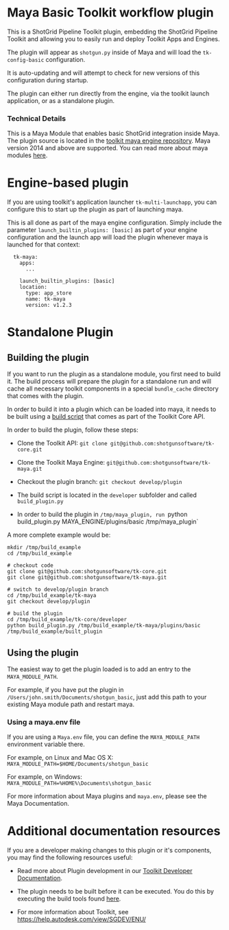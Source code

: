 # Maya Basic Toolkit workflow plugin

This is a ShotGrid Pipeline Toolkit plugin,
embedding the ShotGrid Pipeline Toolkit and allowing
you to easily run and deploy Toolkit Apps and Engines.

The plugin will appear as `shotgun.py` inside of Maya
and will load the `tk-config-basic` configuration.

It is auto-updating and will attempt to check for new
versions of this configuration during startup.

The plugin can either run directly from the engine,
via the toolkit launch application, or as a standalone plugin.

### Technical Details

This is a Maya Module that enables basic ShotGrid integration
inside Maya. The plugin source is located in the [toolkit maya engine repository](https://github.com/shotgunsoftware/tk-maya/tree/develop/plugin/plugins/basic).
Maya version 2014 and above are supported.
You can read more about maya modules [here](http://help.autodesk.com/view/MAYAUL/2017/ENU/?guid=__files_GUID_CB76E356_753B_4837_8C5B_3296C14872CA_htm).


# Engine-based plugin

If you are using toolkit's application launcher `tk-multi-launchapp`, you can
configure this to start up the plugin as part of launching maya.

This is all done as part of the maya engine configuration. Simply include
the parameter `launch_builtin_plugins: [basic]` as part of your engine configuration
and the launch app will load the plugin whenever maya is launched for that context:

```
  tk-maya:
    apps:
      ...

    launch_builtin_plugins: [basic]
    location:
      type: app_store
      name: tk-maya
      version: v1.2.3
```


# Standalone Plugin

## Building the plugin

If you want to run the plugin as a standalone module, you
first need to build it. The build process will prepare the
plugin for a standalone run and will cache all necessary
toolkit components in a special `bundle_cache` directory
that comes with the plugin.

In order to build it into a plugin which can be loaded into maya, it needs to be
built using a [build script](https://github.com/shotgunsoftware/tk-core/blob/master/developer/build_plugin.py)
that comes as part of the Toolkit Core API.

In order to build the plugin, follow these steps:

- Clone the Toolkit API: `git clone git@github.com:shotgunsoftware/tk-core.git`

- Clone the Toolkit Maya Engine: `git@github.com:shotgunsoftware/tk-maya.git`

- Checkout the plugin branch: `git checkout develop/plugin`

- The build script is located in the `developer` subfolder and called `build_plugin.py`

- In order to build the plugin in `/tmp/maya_plugin, run `python build_plugin.py MAYA_ENGINE/plugins/basic /tmp/maya_plugin`


A more complete example would be:

```
mkdir /tmp/build_example
cd /tmp/build_example

# checkout code
git clone git@github.com:shotgunsoftware/tk-core.git
git clone git@github.com:shotgunsoftware/tk-maya.git

# switch to develop/plugin branch
cd /tmp/build_example/tk-maya
git checkout develop/plugin

# build the plugin
cd /tmp/build_example/tk-core/developer
python build_plugin.py /tmp/build_example/tk-maya/plugins/basic /tmp/build_example/built_plugin
```


## Using the plugin

The easiest way to get the plugin loaded is to add an entry to the
`MAYA_MODULE_PATH`.

For example, if you have put the plugin in
`/Users/john.smith/Documents/shotgun_basic`, just add this path to your existing
Maya module path and restart maya.

### Using a maya.env file

If you are using a `Maya.env` file, you can define the `MAYA_MODULE_PATH`
environment variable there.

For example, on Linux and Mac OS X: `MAYA_MODULE_PATH=$HOME/Documents/shotgun_basic`

For example, on Windows: `MAYA_MODULE_PATH=%HOME%\Documents\shotgun_basic`

For more information about Maya plugins and `maya.env`, please see the Maya Documentation.


# Additional documentation resources

If you are a developer making changes to this plugin or it's components,
you may find the following resources useful:

- Read more about Plugin development
  in our [Toolkit Developer Documentation](http://developer.shotgridsoftware.com/tk-core/bootstrap.html#developing-plugins).

- The plugin needs to be built before it can be executed. You do this by
  executing the build tools found [here](https://github.com/shotgunsoftware/tk-core/blob/master/developer).

- For more information about Toolkit, see https://help.autodesk.com/view/SGDEV/ENU/
